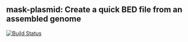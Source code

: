 ## mask-plasmid: Create a quick BED file from an assembled genome

[![Build Status](https://travis-ci.org/andersgs/mask_plasmid.svg?branch=master)](https://travis-ci.org/andersgs/mask_plasmid)
